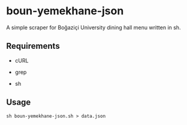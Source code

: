 # boun-yemekhane-json

A simple scraper for Boğaziçi University dining hall menu written in sh.

## Requirements

- cURL

- grep

- sh

## Usage

`sh boun-yemekhane-json.sh > data.json`
